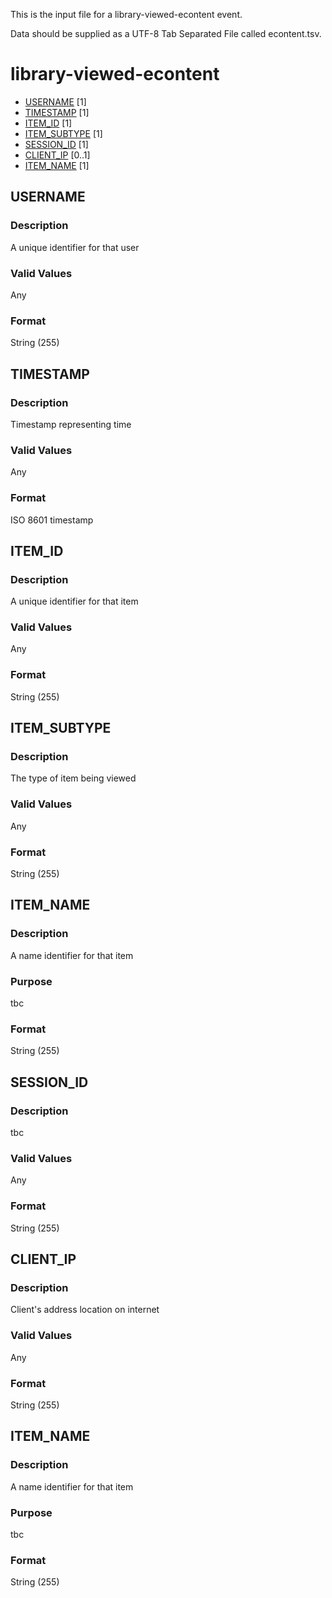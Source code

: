 This is the input file for a library-viewed-econtent event.

Data should be supplied as a UTF-8 Tab Separated File called econtent.tsv.

# library-viewed-econtent

* [USERNAME](#username) [1]
* [TIMESTAMP](#timestamp) [1]
* [ITEM_ID](#item_id) [1]
* [ITEM_SUBTYPE](#item_subtype) [1]
* [SESSION_ID](#session_id) [1]
* [CLIENT_IP](#client_ip) [0..1]
* [ITEM_NAME](#item_name) [1]


## USERNAME 
### Description

A unique identifier for that user


### Valid Values
Any

### Format
String (255)

## TIMESTAMP
### Description

Timestamp representing time

### Valid Values
Any

### Format
ISO 8601 timestamp

## ITEM_ID 
### Description

A unique identifier for that item

### Valid Values
Any

### Format
String (255)


## ITEM_SUBTYPE
### Description

The type of item being viewed

### Valid Values
Any

### Format
String (255)

## ITEM_NAME
### Description

A name identifier for that item

### Purpose

tbc

### Format
String (255)


## SESSION_ID
### Description

tbc


### Valid Values
Any

### Format
String (255)


## CLIENT_IP 
### Description

Client's address location on internet

### Valid Values
Any

### Format
String (255)



## ITEM_NAME
### Description

A name identifier for that item

### Purpose

tbc

### Format
String (255)

